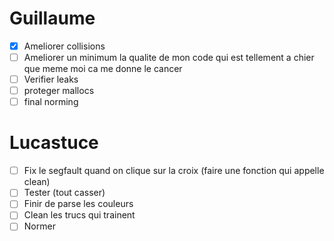 # Guillaume
- [x] Ameliorer collisions
- [ ] Ameliorer un minimum la qualite de mon code qui est tellement a chier que meme moi ca me donne le cancer
- [ ] Verifier leaks
- [ ] proteger mallocs
- [ ] final norming

# Lucastuce
- [ ] Fix le segfault quand on clique sur la croix (faire une fonction qui appelle clean)
- [ ] Tester (tout casser)
- [ ] Finir de parse les couleurs
- [ ] Clean les trucs qui trainent
- [ ] Normer